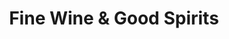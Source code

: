 ---
title: "Fine Wine & Good Spirits"
url: /lower-burrell/fine-wine-and-good-spirits/
shop: alcohol
---